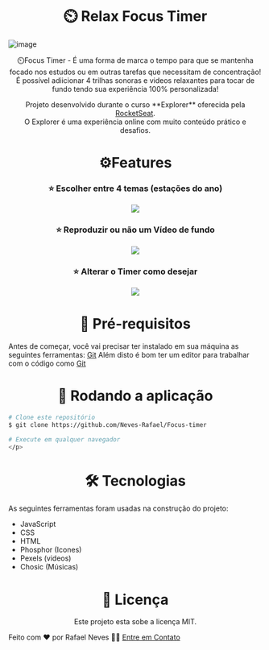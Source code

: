 <h1 align="center">⏲️ Relax Focus Timer</h1>

![image](https://github.com/Neves-Rafael/Focus-timer/assets/136202919/70b79411-9555-4b9d-ae16-1bb05dc1ab94)


<p align="center">⏲️Focus Timer - É uma forma de marca o tempo para que se mantenha focado nos estudos ou em outras tarefas que necessitam de concentração! É possível adiicionar 4 trilhas sonoras e videos relaxantes para tocar de fundo tendo sua experiência 100% personalizada!</p>


<p align="center">Projeto desenvolvido durante o curso **Explorer** oferecida pela <a href="https://app.rocketseat.com.br/">RocketSeat</a>.<br/>
O Explorer é uma experiência online com muito conteúdo prático e desafios.</p>




<h1 align="center">⚙️Features</h1>


<h3 align="center">⭐ Escolher entre 4 temas (estações do ano)</h3>

<p align="center">
  <img src="https://github.com/Neves-Rafael/Focus-timer/assets/136202919/9cccf2d7-a7bb-4381-8374-535609bcdcf9">
</p>


<h3 align="center">⭐ Reproduzir ou não um Vídeo de fundo</h3>
<p align="center">
  <img src="https://github.com/Neves-Rafael/Focus-timer/assets/136202919/d685626d-3f14-41e7-8808-4a269c2624b5" >
</p>

<h3 align="center">⭐ Alterar o Timer como desejar</h3>
<p align="center">
  <img src="https://github.com/Neves-Rafael/Focus-timer/assets/136202919/c79d3ca6-f9e6-47b4-a809-7f33154f94da">
</p>


<h1 align="center">🧱 Pré-requisitos</h1>

<p>Antes de começar, você vai precisar ter instalado em sua máquina as seguintes ferramentas: <a href="https://git-scm.com">Git</a>
Além disto é bom ter um editor para trabalhar com o código como <a href="https://code.visualstudio.com/">Git</a></p>

<h1 align="center">🎲 Rodando a aplicação</h1>

<p align="center">

```bash
# Clone este repositório
$ git clone https://github.com/Neves-Rafael/Focus-timer

# Execute em qualquer navegador
</p>
```
</p>

<h1 align="center">🛠 Tecnologias</h1>

As seguintes ferramentas foram usadas na construção do projeto:

- JavaScript
- CSS
- HTML
  <br/>
- Phosphor (Icones)
- Pexels (videos)
- Chosic (Músicas)

<h1 align="center">📝 Licença</h1>


<p align="center">Este projeto esta sobe a licença MIT.

Feito com ❤️ por Rafael Neves 👋🏽 <a href="https://www.linkedin.com/in/rafael-neves-profile/">Entre em Contato</a></p>

